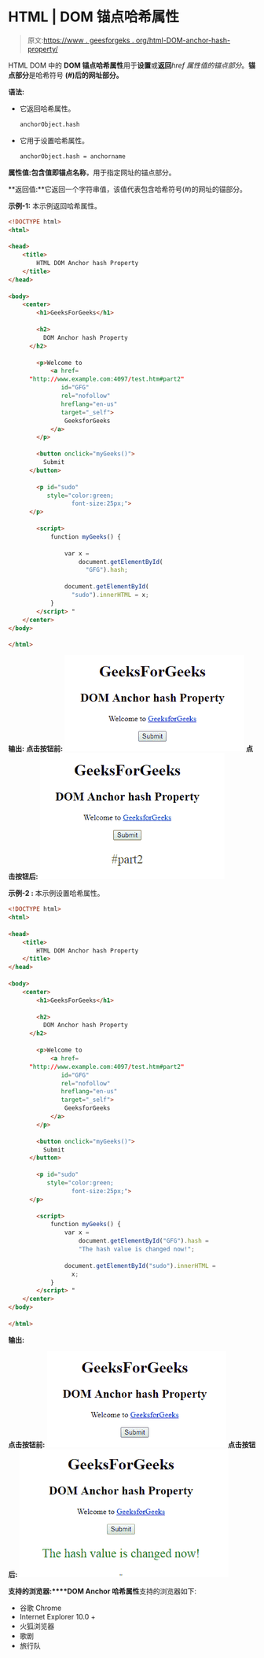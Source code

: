 # HTML | DOM 锚点哈希属性

> 原文:[https://www . geesforgeks . org/html-DOM-anchor-hash-property/](https://www.geeksforgeeks.org/html-dom-anchor-hash-property/)

HTML DOM 中的 **DOM 锚点哈希属性**用于**设置**或**返回***href 属性值的锚点部分*。**锚点部分**是哈希符号 **(#)后的网址部分。**

**语法:**

*   它返回哈希属性。

    ```html
    anchorObject.hash
    ```

*   它用于设置哈希属性。

    ```html
    anchorObject.hash = anchorname
    ```

**属性值:**包含值即**锚点名称**，用于指定网址的锚点部分。

**返回值:**它返回一个字符串值，该值代表包含哈希符号(#)的网址的锚部分。

**示例-1:** 本示例返回哈希属性。

```html
<!DOCTYPE html>
<html>

<head>
    <title>
        HTML DOM Anchor hash Property
    </title>
</head>

<body>
    <center>
        <h1>GeeksForGeeks</h1>

        <h2>
          DOM Anchor hash Property
      </h2>

        <p>Welcome to
            <a href=
      "http://www.example.com:4097/test.htm#part2" 
               id="GFG"
               rel="nofollow" 
               hreflang="en-us" 
               target="_self"> 
                GeeksforGeeks 
            </a>
        </p>

        <button onclick="myGeeks()">
          Submit
      </button>

        <p id="sudo"
           style="color:green;
                  font-size:25px;">
      </p>

        <script>
            function myGeeks() {

                var x = 
                    document.getElementById(
                      "GFG").hash;

                document.getElementById(
                  "sudo").innerHTML = x;
            }
        </script> "
    </center>
</body>

</html>
```

**输出:**
**点击按钮前:**
![](img/8d7d5440887dd7efe333b031ab04ccb9.png)
**点击按钮后:**
![](img/40600cccea9eb3112452817a7ae081ab.png)

**示例-2 :** 本示例设置哈希属性。

```html
<!DOCTYPE html>
<html>

<head>
    <title>
        HTML DOM Anchor hash Property
    </title>
</head>

<body>
    <center>
        <h1>GeeksForGeeks</h1>

        <h2>
          DOM Anchor hash Property
      </h2>

        <p>Welcome to
            <a href=
      "http://www.example.com:4097/test.htm#part2" 
               id="GFG" 
               rel="nofollow" 
               hreflang="en-us" 
               target="_self"> 
                GeeksforGeeks 
            </a>
        </p>

        <button onclick="myGeeks()">
          Submit
      </button>

        <p id="sudo" 
           style="color:green;
                  font-size:25px;">
      </p>

        <script>
            function myGeeks() {
                var x = 
                    document.getElementById("GFG").hash =
                    "The hash value is changed now!";

                document.getElementById("sudo").innerHTML = 
                  x;
            }
        </script> "
    </center>
</body>

</html>
```

**输出:**

**点击按钮前:**
![](img/8d7d5440887dd7efe333b031ab04ccb9.png)
**点击按钮后:**
![](img/532080c4c6d6016c2c64f3955ce4d4a1.png)

**支持的浏览器:****DOM Anchor 哈希属性**支持的浏览器如下:

*   谷歌 Chrome
*   Internet Explorer 10.0 +
*   火狐浏览器
*   歌剧
*   旅行队